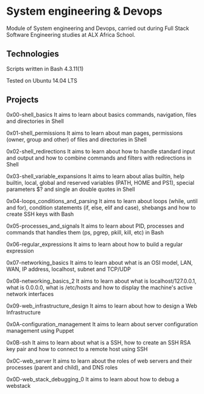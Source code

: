 
# System engineering & Devops
Module of System engineering and Devops, carried out during Full Stack Software Engineering studies at ALX Africa School.
## Technologies

Scripts written in Bash 4.3.11(1)

Tested on Ubuntu 14.04 LTS


## Projects

0x00-shell_basics	It aims to learn about basics commands, navigation, files and directories in Shell

0x01-shell_permissions	It aims to learn about man pages, permissions (owner, group and other) of files and directories in Shell

0x02-shell_redirections	It aims to learn about how to handle standard input and output and how to combine commands and filters with redirections in Shell

0x03-shell_variable_expansions	It aims to learn about alias builtin, help builtin, local, global and reserved variables (PATH, HOME and PS1), special parameters $? and single an double quotes in Shell

0x04-loops_conditions_and_parsing	It aims to learn about loops (while, until and for), condition statements (if, else, elif and case), shebangs and how to create SSH keys with Bash

0x05-processes_and_signals	It aims to learn about PID, processes and commands that handles them (ps, pgrep, pkill, kill, etc) in Bash

0x06-regular_expressions	It aims to learn about how to build a regular expression

0x07-networking_basics	It aims to learn about what is an OSI model, LAN, WAN, IP address, localhost, subnet and TCP/UDP

0x08-networking_basics_2	It aims to learn about what is localhost/127.0.0.1, what is 0.0.0.0, what is /etc/hosts and how to display the machine's active network interfaces

0x09-web_infrastructure_design	It aims to learn about how to design a Web Infrastructure

0x0A-configuration_management	It aims to learn about server configuration management using Puppet

0x0B-ssh	It aims to learn about what is a SSH, how to create an SSH RSA key pair and how to connect to a remote host using SSH

0x0C-web_server	It aims to learn about the roles of web servers and their processes (parent and child), and DNS roles

0x0D-web_stack_debugging_0	It aims to learn about how to debug a webstack
